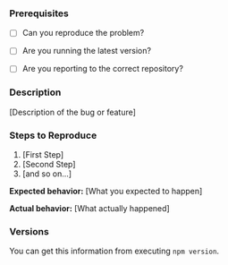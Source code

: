 ### Prerequisites

* [ ] Can you reproduce the problem?
* [ ] Are you running the latest version?
* [ ] Are you reporting to the correct repository?


### Description

[Description of the bug or feature]

### Steps to Reproduce

1. [First Step]
2. [Second Step]
3. [and so on...]

**Expected behavior:** [What you expected to happen]

**Actual behavior:** [What actually happened]

### Versions

You can get this information from executing `npm version`.
